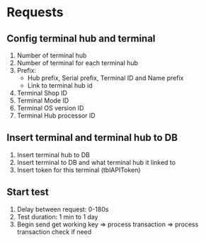 # Requests
## Config terminal hub and terminal
1. Number of terminal hub
2. Number of terminal for each terminal hub
3. Prefix:
   - Hub prefix, Serial prefix,  Terminal ID and Name prefix
   - Link to terminal hub id
4. Terminal Shop ID
5. Terminal Mode ID
6. Terminal OS version ID
7. Terminal Hub processor ID
## Insert terminal and terminal hub to DB
1. Insert terminal hub to DB
2. Insert terminal to DB and what terminal hub it linked to
3. Insert token for this terminal (tblAPIToken)
## Start test
1. Delay between request: 0-180s
2. Test duration: 1 min to 1 day
2. Begin send get working key => process transaction => process transaction check if need